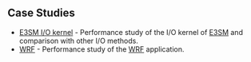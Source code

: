## Case Studies
* [E3SM I/O kernel](./E3SM_IO.md) - Performance study of the I/O kernel of [E3SM](https://github.com/E3SM-Project/E3SM) and comparison with other I/O methods.
* [WRF](./WRF.md) - Performance study of the [WRF](https://github.com/wrf-model/WRF) application.
